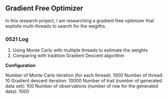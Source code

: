 ## Gradient Free Optimizer

In this research project, I am researching a gradient free optimizer that exploits multi-threads to search for the wegiths.

### 0521 Log
1. Using Monte Carlo with multiple threads to estimate the weights 
2. Comparing with tradition Gradient Descent algorithm

**Configuration**

Number of Monte Carlo iteration (for each thread): 1000
Number of thread: 10
Gradient descent iteration: 10000
Number of trail (number of generated data set): 100
Number of observations (number of row for the generated data): 1000


